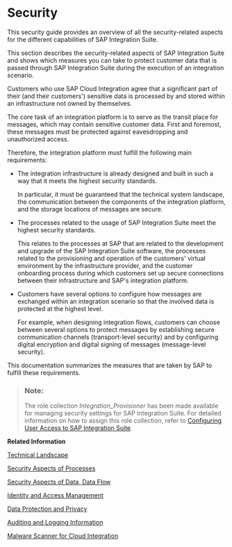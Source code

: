 <!-- loioa58b2400b3094009988a53b0a63b455a -->

# Security

This security guide provides an overview of all the security-related aspects for the different capabilities of SAP Integration Suite.



This section describes the security-related aspects of SAP Integration Suite and shows which measures you can take to protect customer data that is passed through SAP Integration Suite during the execution of an integration scenario.

Customers who use SAP Cloud Integration agree that a significant part of their \(and their customers'\) sensitive data is processed by and stored within an infrastructure not owned by themselves.

The core task of an integration platform is to serve as the transit place for messages, which may contain sensitive customer data. First and foremost, these messages must be protected against eavesdropping and unauthorized access.

Therefore, the integration platform must fulfill the following main requirements:

-   The integration infrastructure is already designed and built in such a way that it meets the highest security standards.

    In particular, it must be guaranteed that the technical system landscape, the communication between the components of the integration platform, and the storage locations of messages are secure.

-   The processes related to the usage of SAP Integration Suite meet the highest security standards.

    This relates to the processes at SAP that are related to the development and upgrade of the SAP Integration Suite software, the processes related to the provisioning and operation of the customers' virtual environment by the infrastructure provider, and the customer onboarding process during which customers set up secure connections between their infrastructure and SAP's integration platform.

-   Customers have several options to configure how messages are exchanged within an integration scenario so that the involved data is protected at the highest level.

    For example, when designing integration flows, customers can choose between several options to protect messages by establishing secure communication channels \(transport-level security\) and by configuring digital encryption and digital signing of messages \(message-level security\).


This documentation summarizes the measures that are taken by SAP to fulfill these requirements.



> ### Note:  
> The role collection *Integration\_Provisioner* has been made available for managing security settings for SAP Integration Suite. For detailed information on how to assign this role collection, refer to [Configuring User Access to SAP Integration Suite](../configuring-user-access-to-sap-integration-suite-2c6214a.md).

**Related Information**  


[Technical Landscape](technical-landscape-daea676.md "")

[Security Aspects of Processes](security-aspects-of-processes-51e36ff.md "Processes that are related to the provisioning, update, and usage of SAP Integration Suite meet the highest security standards.")

[Security Aspects of Data, Data Flow](security-aspects-of-data-data-flow-55c45ab.md "")

[Identity and Access Management](identity-and-access-management-77868c2.md "")

[Data Protection and Privacy](data-protection-and-privacy-3df9abf.md "")

[Auditing and Logging Information](auditing-and-logging-information-86a75cd.md "Here you can find a list of the security events that are logged by SAP Integration Suite.")

[Malware Scanner for Cloud Integration](../50-Development/IntegrationSettings/malware-scanner-for-cloud-integration-37df657.md "Scan your design time artifacts for malware before the users upload them to the tenant.")

